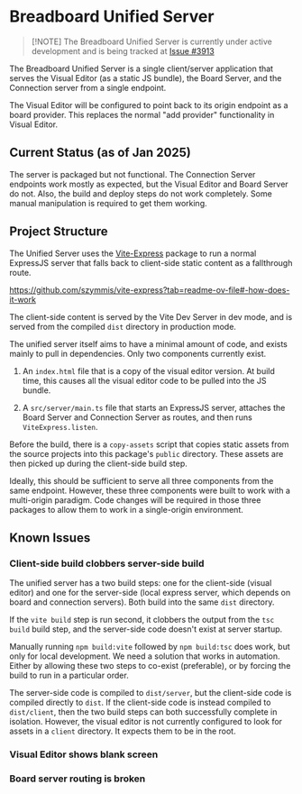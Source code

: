 # Breadboard Unified Server

> [!NOTE] The Breadboard Unified Server is currently under active development
> and is being tracked at
> [Issue #3913](https://github.com/breadboard-ai/breadboard/issues/3913)

The Breadboard Unified Server is a single client/server application that serves
the Visual Editor (as a static JS bundle), the Board Server, and the Connection
server from a single endpoint.

The Visual Editor will be configured to point back to its origin endpoint as a
board provider. This replaces the normal "add provider" functionality in Visual
Editor.

## Current Status (as of Jan 2025)

The server is packaged but not functional. The Connection Server endpoints work
mostly as expected, but the Visual Editor and Board Server do not. Also, the
build and deploy steps do not work completely. Some manual manipulation is
required to get them working.

## Project Structure

The Unified Server uses the
[Vite-Express](https://github.com/szymmis/vite-express) package to run a normal
ExpressJS server that falls back to client-side static content as a fallthrough
route.

https://github.com/szymmis/vite-express?tab=readme-ov-file#-how-does-it-work

The client-side content is served by the Vite Dev Server in dev mode, and is
served from the compiled `dist` directory in production mode.

The unified server itself aims to have a minimal amount of code, and exists
mainly to pull in dependencies. Only two components currently exist.

1. An `index.html` file that is a copy of the visual editor version. At build
   time, this causes all the visual editor code to be pulled into the JS bundle.

2. A `src/server/main.ts` file that starts an ExpressJS server, attaches the
   Board Server and Connection Server as routes, and then runs
   `ViteExpress.listen`.

Before the build, there is a `copy-assets` script that copies static assets from
the source projects into this package's `public` directory. These assets are
then picked up during the client-side build step.

Ideally, this should be sufficient to serve all three components from the same
endpoint. However, these three components were built to work with a multi-origin
paradigm. Code changes will be required in those three packages to allow them to
work in a single-origin environment.

## Known Issues

### Client-side build clobbers server-side build

The unified server has a two build steps: one for the client-side (visual
editor) and one for the server-side (local express server, which depends on
board and connection servers). Both build into the same `dist` directory.

If the `vite build` step is run second, it clobbers the output from the
`tsc build` build step, and the server-side code doesn't exist at server
startup.

Manually running `npm build:vite` followed by `npm build:tsc` does work, but
only for local development. We need a solution that works in automation. Either
by allowing these two steps to co-exist (preferable), or by forcing the build to
run in a particular order.

The server-side code is compiled to `dist/server`, but the client-side code is
compiled directly to `dist`. If the client-side code is instead compiled to
`dist/client`, then the two build steps can both successfully complete in
isolation. However, the visual editor is not currently configured to look for
assets in a `client` directory. It expects them to be in the root.

### Visual Editor shows blank screen

### Board server routing is broken
